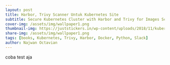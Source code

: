 ```yaml
---
layout: post
title: Harbor, Trivy Scanner Untuk Kubernetes Site
subtitle: Secure Kubernetes Cluster with Harbor and Trivy for Images Scanning Vulnerability.
cover-img: /assets/img/wallpaper1.png
thumbnail-img: https://juststickers.in/wp-content/uploads/2018/11/kubernetes-wordmark.png
share-img: /assets/img/wallpaper1.png
tags: [books, Kubernetes, Trivy, Harbor, Docker, Python, Slack]
author: Najwan Octavian
---
```


coba test aja
